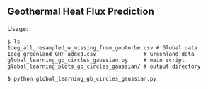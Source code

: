 Geothermal Heat Flux Prediction
-------------------------------
Usage:

```
$ ls
1deg_all_resampled_w_missing_from_goutorbe.csv # Global data
1deg_greenland_GHF_added.csv               # Greenland data
global_learning_gb_circles_gaussian.py     # main script
global_learning_plots_gb_circles_gaussian/ # output directory

$ python global_learning_gb_circles_gaussian.py
```
